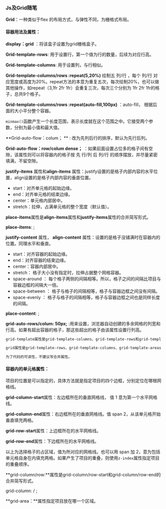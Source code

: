 ### Js及Grid随笔



**Grid**：一种类似于flex 的布局方式，与弹性不同，为栅格式布局。

#### 容器用法及属性： 

**display：grid** ：将该盒子设置为grid栅格盒子。

**Grid-template-rows**: 用于设置行，第一个值为行的数量，后续为对应行高。

**Grid-template-columns**: 用于设置列，与行相似。

**Grid-template-columns/rows :repeat(5,20%)**  绘制五  列/行 ，每个  列/行  对应宽度或高度为20%。repeat方法的本意为重复五次，每次绘制20%，也可以做其他操作，如repeat（3,1fr 2fr 1fr）会重复三次，每次三个分别为 1fr 2fr 1fr的格子，总共9个格子。

**Grid-template-columns/rows :repeat(auto-fill,100px)** ：auto-fill， 根据后面的大小平分整个容器。

`minmax()`函数产生一个长度范围，表示长度就在这个范围之中。它接受两个参数，分别为最小值和最大值。

**Grid-auto-flow：colum； ** : 改为先列后行的排序，默认为先行后列。

**Grid-auto-flow：row/colum  dense；** ：如果前面设置占位多的格子间有空隙，该属性则可以将容器内的格子按 先  行/列  后   列/行  的顺序摆放，并尽量紧密填满，不留空隙。

**justify-items** 属性和**align-items** 属性：justify设置的是格子内部内容的水平位置，align设置的是格子内部内容的垂直位置。

- start：对齐单元格的起始边缘。
- end：对齐单元格的结束边缘。
- center：单元格内部居中。
- stretch：拉伸，占满单元格的整个宽度（默认值）。

**place-items**属性是**align-items**属性和**justify-items**属性的合并简写形式。

**place-items**: <align-items>  <justify-items>;

**justify-content** 属性， **align-content** 属性：设置的是格子没铺满时在容器内的位置。同理水平和垂直。

- start：对齐容器的起始边缘。
- end：对齐容器的结束边缘。
- center：容器内部居中。
- stretch： 格子大小没有指定时，拉伸占据整个网格容器。
- space-around ： 每个格子两侧的间隔相等。所以，格子之间的间隔比项目与容器边框的间隔大一倍。
- space-between ： 格子与格子的间隔相等，格子与容器边框之间没有间隔。
- space-evenly ： 格子与格子的间隔相等，格子与容器边框之间也是同样长度的间隔。

**place-content**: <align-content>  <justify-content>;

**grid-auto-rows/colum: 50px;** :用来设置，浏览器自动创建的多余网格的列宽和行高。如果有超出容器的格子，那这些超出的格子由该属性设置行列高。



```css
grid-template属性是grid-template-columns、grid-template-rows和grid-template-area这三个属性的合并简写形式。

grid属性是grid-template-rows、grid-template-columns、grid-template-areas、 grid-auto-rows、grid-auto-columns、grid-auto-flow这六个属性的合并简写形式。

为了代码的可读性，不建议写合并属性。
```



#### 容器内的单元格属性：

项目的位置是可以指定的，具体方法就是指定项目的四个边框，分别定位在哪根网格线。

**grid-column-start**属性：左边框所在的垂直网格线， 值 1   意为第一个水平网格线。

**grid-column-end**属性：右边框所在的垂直网格线。值 span 2，从该单元格开始垂直填充两格。

**grid-row-start**属性：上边框所在的水平网格线。

**grid-row-end**属性：下边框所在的水平网格线。

以上为选择格子的占区域，值为所对应的网格线。也可以用 span 加 2，意为包括单元格自身在内填充两格。如果产生了项目的重叠，则使用`z-index`属性指定项目的重叠顺序。

**grid-column/row:**属性是grid-column/row-start和grid-column/row-end的合并简写形式。

grid-column: <start-line> / <end-line>;

**grid-area：**属性指定项目放在哪一个区域。

